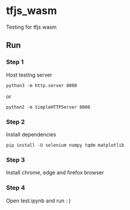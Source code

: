 # tfjs_wasm
Testing for tfjs wasm

## Run
### Step 1
Host testing server
```
python3 -m http.server 8000
```
or
```
python2 -m SimpleHTTPServer 8000
```
### Step 2
Install dependencies
```
pip install -U selenium numpy tqdm matplotlib
```
### Step 3
Install chrome, edge and firefox browser
### Step 4
Open test.ipynb and run : )
